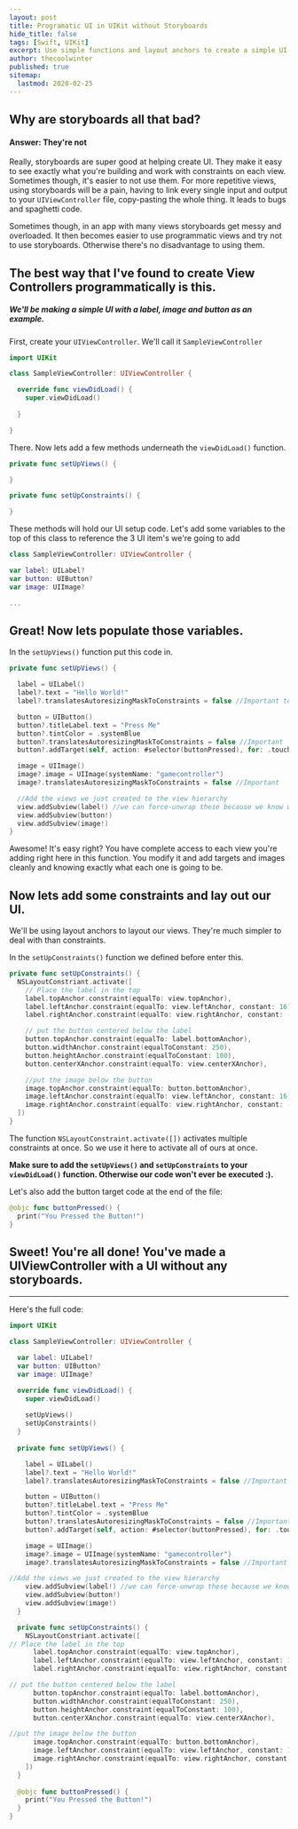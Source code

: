 ```yaml
---
layout: post
title: Programatic UI in UIKit without Storyboards
hide_title: false
tags: [Swift, UIKit]
excerpt: Use simple functions and layout anchors to create a simple UI without storyboards.
author: thecoolwinter
published: true
sitemap:
  lastmod: 2020-02-25
---
```


## Why are storyboards all that bad?
#### Answer: They're not
Really, storyboards are super good at helping create UI. They make it easy to see exactly what you're building and work with constraints on each view. Sometimes though, it's easier to not use them. For more repetitive views, using storyboards will be a pain, having to link every single input and output to your `UIViewController` file, copy-pasting the whole thing. It leads to bugs and spaghetti code. 

Sometimes though, in an app with many views storyboards get messy and overloaded. It then becomes easier to use programmatic views and try not to use storyboards. Otherwise there's no disadvantage to using them.

## The best way that I've found to create View Controllers programmatically is this.

##### We'll be making a simple UI with a label, image and button as an example.

First, create your `UIViewController`. We'll call it `SampleViewController`

```swift
import UIKit

class SampleViewController: UIViewController {

  override func viewDidLoad() {
    super.viewDidLoad()
     
  }

}
```

There. Now lets add a few methods underneath the `viewDidLoad()` function.
```swift
private func setUpViews() {

}

private func setUpConstraints() {

}
```

These methods will hold our UI setup code. Let's add some variables to the top of this class to reference the 3 UI item's we're going to add
```swift
class SampleViewController: UIViewController {

var label: UILabel?
var button: UIButton?
var image: UIImage?

...
```

## Great! Now lets populate those variables.

In the `setUpViews()` function put this code in.
```swift
private func setUpViews() {

  label = UILabel()
  label?.text = "Hello World!"
  label?.translatesAutoresizingMaskToConstraints = false //Important to do with all views. If you don't set this to false, iOS will break all the constraints you will set.

  button = UIButton()
  button?.titleLabel.text = "Press Me"
  button?.tintColor = .systemBlue
  button?.translatesAutoresizingMaskToConstraints = false //Important
  button?.addTarget(self, action: #selector(buttonPressed), for: .touchUpInside) //Will return an error right now, ignore it as we haven't added the target function yet.

  image = UIImage()
  image?.image = UIImage(systemName: "gamecontroller")
  image?.translatesAutoresizingMaskToConstraints = false //Important

  //Add the views we just created to the view hierarchy
  view.addSubview(label!) //we can force-unwrap these because we know we just made them and they won't be nil.
  view.addSubview(button!)
  view.addSubview(image!)
}
```
Awesome! It's easy right? You have complete access to each view you're adding right here in this function. You modify it and add targets and images cleanly and knowing exactly what each one is going to be.

## Now lets add some constraints and lay out our UI.

We'll be using layout anchors to layout our views. They're much simpler to deal with than constraints.

In the `setUpConstraints()` function we defined before enter this.
```swift
private func setUpConstraints() {
  NSLayoutConstriant.activate([
    // Place the label in the top
    label.topAnchor.constraint(equalTo: view.topAnchor),
    label.leftAnchor.constraint(equalTo: view.leftAnchor, constant: 16),
    label.rightAnchor.constraint(equalTo: view.rightAnchor, constant: -16),

    // put the button centered below the label
    button.topAnchor.constraint(equalTo: label.bottomAnchor),
    button.widthAnchor.constraint(equalToConstant: 250),
    button.heightAnchor.constraint(equalToConstant: 100),
    button.centerXAnchor.constraint(equalTo: view.centerXAnchor),

    //put the image below the button
    image.topAnchor.constraint(equalTo: button.bottomAnchor),
    image.leftAnchor.constraint(equalTo: view.leftAnchor, constant: 16),
    image.rightAnchor.constraint(equalTo: view.rightAnchor, constant: -16)
  ])
}
```

The function `NSLayoutConstraint.activate([])` activates multiple constraints at once. So we use it here to activate all of ours at once.

**Make sure to add the `setUpViews()` and `setUpConstraints` to your `viewDidLoad()` function. Otherwise our code won't ever be executed :).**

Let's also add the button target code at the end of the file:
```swift
@objc func buttonPressed() {
  print("You Pressed the Button!")
}
```

## Sweet! You're all done! You've made a UIViewController with a UI without any storyboards.

---
Here's the full code:
```swift
import UIKit

class SampleViewController: UIViewController {

  var label: UILabel?
  var button: UIButton?
  var image: UIImage?

  override func viewDidLoad() {
    super.viewDidLoad()
     
    setUpViews()
    setUpConstraints()
  }
  
  private func setUpViews() {

    label = UILabel()
    label?.text = "Hello World!"
    label?.translatesAutoresizingMaskToConstraints = false //Important to do with all views. If you don't set this to false, iOS will break all the constraints you will set.

    button = UIButton()
    button?.titleLabel.text = "Press Me"
    button?.tintColor = .systemBlue
    button?.translatesAutoresizingMaskToConstraints = false //Important
    button?.addTarget(self, action: #selector(buttonPressed), for: .touchUpInside) //Will return an error right now, ignore it as we haven't added the target function yet.

    image = UIImage()
    image?.image = UIImage(systemName: "gamecontroller")
    image?.translatesAutoresizingMaskToConstraints = false //Important

//Add the views we just created to the view hierarchy
    view.addSubview(label!) //we can force-unwrap these because we know we just made them and they won't be nil.
    view.addSubview(button!)
    view.addSubview(image!)
  }

  private func setUpConstraints() {
    NSLayoutConstriant.activate([
// Place the label in the top
      label.topAnchor.constraint(equalTo: view.topAnchor),
      label.leftAnchor.constraint(equalTo: view.leftAnchor, constant: 16),
      label.rightAnchor.constraint(equalTo: view.rightAnchor, constant: -16),

// put the button centered below the label
      button.topAnchor.constraint(equalTo: label.bottomAnchor),
      button.widthAnchor.constraint(equalToConstant: 250),
      button.heightAnchor.constraint(equalToConstant: 100),
      button.centerXAnchor.constraint(equalTo: view.centerXAnchor),

//put the image below the button
      image.topAnchor.constraint(equalTo: button.bottomAnchor),
      image.leftAnchor.constraint(equalTo: view.leftAnchor, constant: 16),
      image.rightAnchor.constraint(equalTo: view.rightAnchor, constant: -16)
    ])
  }
  
  @objc func buttonPressed() {
    print("You Pressed the Button!")
  }
}
```